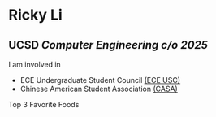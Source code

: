 # Ricky Li
## UCSD *Computer Engineering c/o 2025*


I am involved in 
* ECE Undergraduate Student Council [(ECE USC)](https://eceusc.ucsd.edu/)
* Chinese American Student Association [(CASA)](https://www.casaucsd.com/)


Top 3 Favorite Foods

